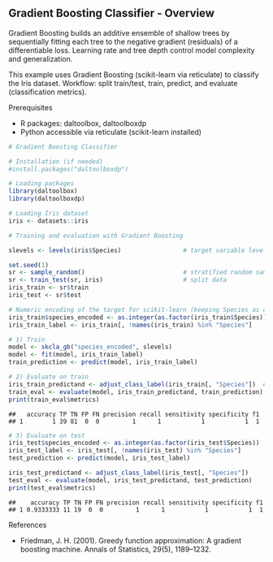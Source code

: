 ## Gradient Boosting Classifier - Overview

Gradient Boosting builds an additive ensemble of shallow trees by sequentially fitting each tree to the negative gradient (residuals) of a differentiable loss. Learning rate and tree depth control model complexity and generalization.

This example uses Gradient Boosting (scikit-learn via reticulate) to classify the Iris dataset.
Workflow: split train/test, train, predict, and evaluate (classification metrics).

Prerequisites
- R packages: daltoolbox, daltoolboxdp
- Python accessible via reticulate (scikit-learn installed)


``` r
# Gradient Boosting Classifier

# Installation (if needed)
#install.packages("daltoolboxdp")
```


``` r
# Loading packages
library(daltoolbox)
library(daltoolboxdp)
```



``` r
# Loading Iris dataset
iris <- datasets::iris
```


``` r
# Training and evaluation with Gradient Boosting

slevels <- levels(iris$Species)                 # target variable levels

set.seed(1)
sr <- sample_random()                           # stratified random sampling
sr <- train_test(sr, iris)                      # split data
iris_train <- sr$train
iris_test <- sr$test

# Numeric encoding of the target for scikit-learn (keeping Species as original target)
iris_train$species_encoded <- as.integer(as.factor(iris_train$Species))
iris_train_label <- iris_train[, !names(iris_train) %in% "Species"]

# 1) Train
model <- skcla_gb("species_encoded", slevels)
model <- fit(model, iris_train_label)
train_prediction <- predict(model, iris_train_label)

# 2) Evaluate on train
iris_train_predictand <- adjust_class_label(iris_train[, "Species"])  # original labels
train_eval <- evaluate(model, iris_train_predictand, train_prediction)
print(train_eval$metrics)
```

```
##   accuracy TP TN FP FN precision recall sensitivity specificity f1
## 1        1 39 81  0  0         1      1           1           1  1
```

``` r
# 3) Evaluate on test
iris_test$species_encoded <- as.integer(as.factor(iris_test$Species))
iris_test_label <- iris_test[, !names(iris_test) %in% "Species"]
test_prediction <- predict(model, iris_test_label)

iris_test_predictand <- adjust_class_label(iris_test[, "Species"])
test_eval <- evaluate(model, iris_test_predictand, test_prediction)
print(test_eval$metrics)
```

```
##    accuracy TP TN FP FN precision recall sensitivity specificity f1
## 1 0.9333333 11 19  0  0         1      1           1           1  1
```

References
- Friedman, J. H. (2001). Greedy function approximation: A gradient boosting machine. Annals of Statistics, 29(5), 1189–1232.

